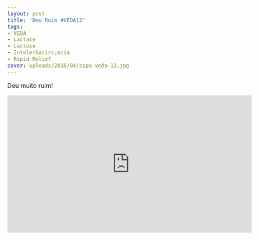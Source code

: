 ```yaml
---
layout: post
title: 'Deu Ruim #VEDA12'
tags:
- VEDA
- Lactase
- Lactose
- Intoler&acirc;ncia
- Rapid Relief
cover: uploads/2016/04/capa-veda-12.jpg
---
```


Deu muito ruim!

<iframe width="560" height="315" src="https://www.youtube.com/embed/xej9unR2fq0" frameborder="0" allowfullscreen></iframe>

